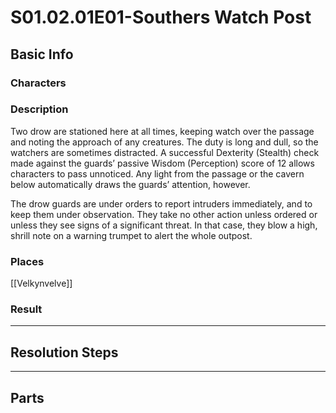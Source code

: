 # S01.02.01E01-Southers Watch Post
## Basic Info
### Characters
### Description
Two drow are stationed here at all times, keeping watch over the passage and noting the approach of any creatures. The duty is long and dull, so the watchers are sometimes distracted. A successful Dexterity (Stealth) check made against the guards’ passive Wisdom (Perception) score of 12 allows characters to pass unnoticed. Any light from the passage or the cavern below automatically draws the guards’ attention, however.

The drow guards are under orders to report intruders immediately, and to keep them under observation. They take no other action unless ordered or unless they see signs of a significant threat. In that case, they blow a high, shrill note on a warning trumpet to alert the whole outpost.

### Places
[[Velkynvelve]]
### Result
___
## Resolution Steps
___
## Parts